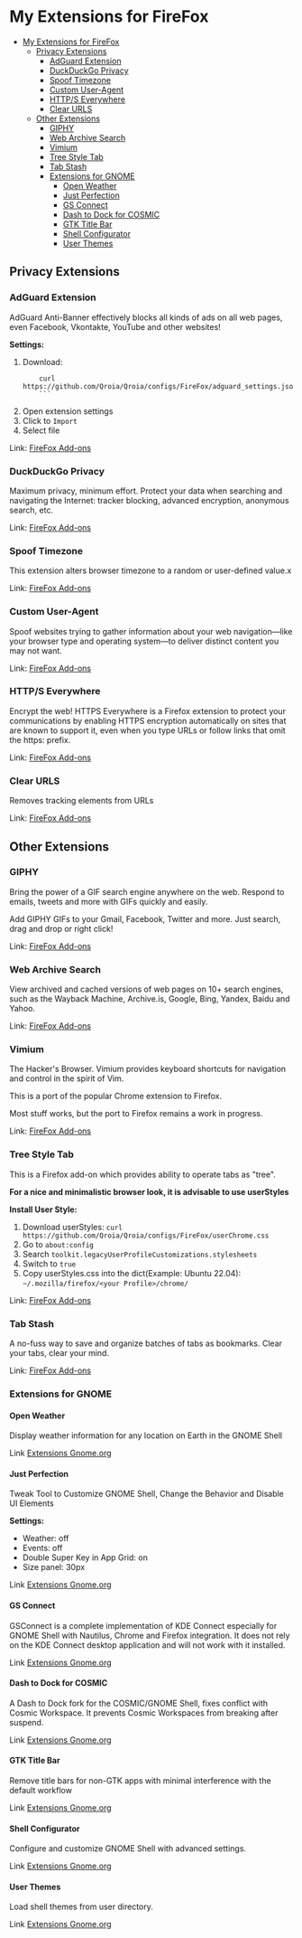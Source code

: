 # My Extensions for FireFox

- [My Extensions for FireFox](#my-extensions-for-firefox)
	- [Privacy Extensions](#privacy-extensions)
		- [AdGuard Extension](#adguard-extension)
		- [DuckDuckGo Privacy](#duckduckgo-privacy)
		- [Spoof Timezone](#spoof-timezone)
		- [Custom User-Agent](#custom-user-agent)
		- [HTTP/S Everywhere](#https-everywhere)
		- [Clear URLS](#clear-urls)
	- [Other Extensions](#other-extensions)
		- [GIPHY](#giphy)
		- [Web Archive Search](#web-archive-search)
		- [Vimium](#vimium)
		- [Tree Style Tab](#tree-style-tab)
		- [Tab Stash](#tab-stash)
		- [Extensions for GNOME](#extensions-for-gnome)
			- [Open Weather](#open-weather)
			- [Just Perfection](#just-perfection)
			- [GS Connect](#gs-connect)
			- [Dash to Dock for COSMIC](#dash-to-dock-for-cosmic)
			- [GTK Title Bar](#gtk-title-bar)
			- [Shell Configurator](#shell-configurator)
			- [User Themes](#user-themes)

## Privacy Extensions

### AdGuard Extension

AdGuard Anti-Banner effectively blocks all kinds of ads on all web pages, even Facebook, Vkontakte, YouTube and other websites!

**Settings:**

1. Download: 
  	``` 
		curl https://github.com/Qroia/Qroia/configs/FireFox/adguard_settings.json
		```
2. Open extension settings
3. Click to `Import`
4. Select file

Link: [FireFox Add-ons](https://addons.mozilla.org/firefox/addon/adguard-adblocker/)

### DuckDuckGo Privacy

Maximum privacy, minimum effort. Protect your data when searching and navigating the Internet: tracker blocking, advanced encryption, anonymous search, etc.

Link: [FireFox Add-ons](https://addons.mozilla.org/firefox/addon/duckduckgo-for-firefox/)

### Spoof Timezone

This extension alters browser timezone to a random or user-defined value.x

Link: [FireFox Add-ons](https://addons.mozilla.org/firefox/addon/spoof-timezone/)

### Custom User-Agent

Spoof websites trying to gather information about your web navigation—like your browser type and operating system—to deliver distinct content you may not want.

Link: [FireFox Add-ons](https://addons.mozilla.org/firefox/addon/user-agent-string-switcher/)

### HTTP/S Everywhere

Encrypt the web! HTTPS Everywhere is a Firefox extension to protect your communications by enabling HTTPS encryption automatically on sites that are known to support it, even when you type URLs or follow links that omit the https: prefix.

Link: [FireFox Add-ons](https://addons.mozilla.org/firefox/addon/https-everywhere/)

### Clear URLS

Removes tracking elements from URLs

Link: [FireFox Add-ons](https://addons.mozilla.org/firefox/addon/clearurls/)

## Other Extensions

### GIPHY

Bring the power of a GIF search engine anywhere on the web. Respond to emails, tweets and more with GIFs quickly and easily.

Add GIPHY GIFs to your Gmail, Facebook, Twitter and more. Just search, drag and drop or right click!

Link: [FireFox Add-ons](https://addons.mozilla.org/firefox/addon/giphy-for-firefox/)

### Web Archive Search

View archived and cached versions of web pages on 10+ search engines, such as the Wayback Machine, Archive․is, Google, Bing, Yandex, Baidu and Yahoo.

Link: [FireFox Add-ons](https://addons.mozilla.org/firefox/addon/view-page-archive/)

### Vimium

The Hacker's Browser. Vimium provides keyboard shortcuts for navigation and control in the spirit of Vim.

This is a port of the popular Chrome extension to Firefox.

Most stuff works, but the port to Firefox remains a work in progress.

Link: [FireFox Add-ons](https://addons.mozilla.org/firefox/addon/vimium-ff/)

### Tree Style Tab

This is a Firefox add-on which provides ability to operate tabs as "tree".

**For a nice and minimalistic browser look, it is advisable to use userStyles**

**Install User Style:**

1. Download userStyles:
		```
		curl https://github.com/Qroia/Qroia/configs/FireFox/userChrome.css
		```
2. Go to `about:config`
3. Search `toolkit.legacyUserProfileCustomizations.stylesheets`
4. Switch to `true`
5. Copy userStyles.css into the dict(Example: Ubuntu 22.04): `~/.mozilla/firefox/<your Profile>/chrome/`

Link: [FireFox Add-ons](https://addons.mozilla.org/firefox/addon/tree-style-tab/)

### Tab Stash

A no-fuss way to save and organize batches of tabs as bookmarks. Clear your tabs, clear your mind.

Link: [FireFox Add-ons](https://addons.mozilla.org/ru/firefox/addon/tab-stash/)

### Extensions for GNOME

#### Open Weather

Display weather information for any location on Earth in the GNOME Shell

Link [Extensions Gnome.org](https://extensions.gnome.org/extension/750/openweather/)

#### Just Perfection

Tweak Tool to Customize GNOME Shell, Change the Behavior and Disable UI Elements

**Settings:**

- Weather: off
- Events: off
- Double Super Key in App Grid: on
- Size panel: 30px

Link [Extensions Gnome.org](https://extensions.gnome.org/extension/3843/just-perfection/)

#### GS Connect

GSConnect is a complete implementation of KDE Connect especially for GNOME Shell with Nautilus, Chrome and Firefox integration. It does not rely on the KDE Connect desktop application and will not work with it installed.

Link [Extensions Gnome.org](https://extensions.gnome.org/extension/1319/gsconnect/)

#### Dash to Dock for COSMIC

A Dash to Dock fork for the COSMIC/GNOME Shell, fixes conflict with Cosmic Workspace.  It prevents Cosmic Workspaces from breaking after suspend.

Link [Extensions Gnome.org](https://extensions.gnome.org/extension/5004/dash-to-dock-for-cosmic/)

#### GTK Title Bar

Remove title bars for non-GTK apps with minimal interference with the default workflow

Link [Extensions Gnome.org](https://extensions.gnome.org/extension/1732/gtk-title-bar/)

#### Shell Configurator

Configure and customize GNOME Shell with advanced settings.

Link [Extensions Gnome.org](https://extensions.gnome.org/extension/4254/shell-configurator/)

#### User Themes

Load shell themes from user directory.

Link [Extensions Gnome.org](https://extensions.gnome.org/extension/19/user-themes/)
